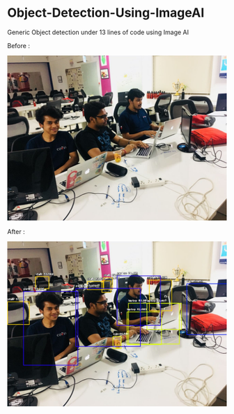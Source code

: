# Object-Detection-Using-ImageAI
Generic Object detection under 13 lines of code using Image AI


Before : <br>

![alt text](image.jpg)


After : <br>

![alt text](imagenew.jpg)

